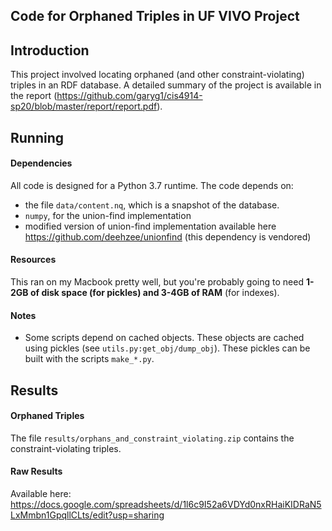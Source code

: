 ## Code for Orphaned Triples in UF VIVO Project

## Introduction
This project involved locating orphaned (and other constraint-violating) triples in an RDF database. A detailed summary of the project is available in the report (https://github.com/garyg1/cis4914-sp20/blob/master/report/report.pdf).

## Running
#### Dependencies
All code is designed for a Python 3.7 runtime. The code depends on:
- the file `data/content.nq`, which is a snapshot of the database.
-  `numpy`, for the union-find implementation
- modified version of union-find implementation available here https://github.com/deehzee/unionfind (this dependency is vendored)

#### Resources
This ran on my Macbook pretty well, but you're probably going to need **1-2GB of disk space (for pickles) and 3-4GB of RAM** (for indexes).

#### Notes
- Some scripts depend on cached objects. These objects are cached using pickles (see `utils.py:get_obj/dump_obj`). These pickles can be built with the scripts `make_*.py`.

## Results
#### Orphaned Triples
The file `results/orphans_and_constraint_violating.zip` contains the constraint-violating triples.

#### Raw Results
Available here: https://docs.google.com/spreadsheets/d/1l6c9I52a6VDYd0nxRHaiKIDRaN5LxMmbn1GpqllCLts/edit?usp=sharing
